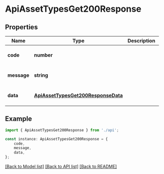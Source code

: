 # ApiAssetTypesGet200Response


## Properties

Name | Type | Description | Notes
------------ | ------------- | ------------- | -------------
**code** | **number** |  | [optional] [default to undefined]
**message** | **string** |  | [optional] [default to undefined]
**data** | [**ApiAssetTypesGet200ResponseData**](ApiAssetTypesGet200ResponseData.md) |  | [optional] [default to undefined]

## Example

```typescript
import { ApiAssetTypesGet200Response } from './api';

const instance: ApiAssetTypesGet200Response = {
    code,
    message,
    data,
};
```

[[Back to Model list]](../README.md#documentation-for-models) [[Back to API list]](../README.md#documentation-for-api-endpoints) [[Back to README]](../README.md)
